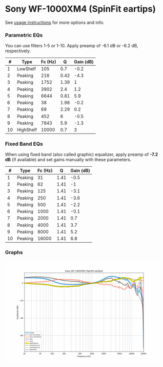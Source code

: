 # Sony WF-1000XM4 (SpinFit eartips)
See [usage instructions](https://github.com/jaakkopasanen/AutoEq#usage) for more options and info.

### Parametric EQs
You can use filters 1-5 or 1-10. Apply preamp of -6.1 dB or -6.2 dB, respectively.

|   # | Type      |   Fc (Hz) |    Q |   Gain (dB) |
|-----|-----------|-----------|------|-------------|
|   1 | LowShelf  |       105 | 0.7  |        -0.2 |
|   2 | Peaking   |       216 | 0.42 |        -4.3 |
|   3 | Peaking   |      1752 | 1.39 |         1   |
|   4 | Peaking   |      3902 | 2.4  |         1.2 |
|   5 | Peaking   |      6644 | 0.81 |         5.9 |
|   6 | Peaking   |        38 | 1.98 |        -0.2 |
|   7 | Peaking   |        69 | 2.29 |         0.2 |
|   8 | Peaking   |       452 | 6    |        -0.5 |
|   9 | Peaking   |      7843 | 5.9  |        -1.3 |
|  10 | HighShelf |     10000 | 0.7  |         3   |

### Fixed Band EQs
When using fixed band (also called graphic) equalizer, apply preamp of **-7.2 dB** (if available) and set gains manually with these parameters.

|   # | Type    |   Fc (Hz) |    Q |   Gain (dB) |
|-----|---------|-----------|------|-------------|
|   1 | Peaking |        31 | 1.41 |        -0.5 |
|   2 | Peaking |        62 | 1.41 |        -1   |
|   3 | Peaking |       125 | 1.41 |        -3.1 |
|   4 | Peaking |       250 | 1.41 |        -3.6 |
|   5 | Peaking |       500 | 1.41 |        -2.2 |
|   6 | Peaking |      1000 | 1.41 |        -0.1 |
|   7 | Peaking |      2000 | 1.41 |         0.7 |
|   8 | Peaking |      4000 | 1.41 |         3.7 |
|   9 | Peaking |      8000 | 1.41 |         5.2 |
|  10 | Peaking |     16000 | 1.41 |         6.8 |

### Graphs
![](./Sony%20WF-1000XM4%20(SpinFit%20eartips).png)
